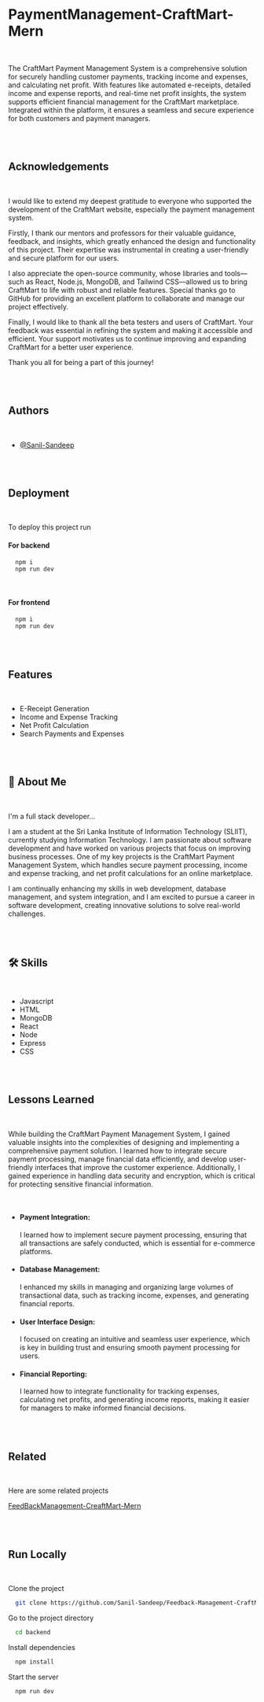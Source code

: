 
# PaymentManagement-CraftMart-Mern

<br>

The CraftMart Payment Management System is a comprehensive solution for securely handling customer payments, tracking income and expenses, and calculating net profit. With features like automated e-receipts, detailed income and expense reports, and real-time net profit insights, the system supports efficient financial management for the CraftMart marketplace. Integrated within the platform, it ensures a seamless and secure experience for both customers and payment managers.

<br><br>

## Acknowledgements

<br>

I would like to extend my deepest gratitude to everyone who supported the development of the CraftMart website, especially the payment management system.

Firstly, I thank our mentors and professors for their valuable guidance, feedback, and insights, which greatly enhanced the design and functionality of this project. Their expertise was instrumental in creating a user-friendly and secure platform for our users.

I also appreciate the open-source community, whose libraries and tools—such as React, Node.js, MongoDB, and Tailwind CSS—allowed us to bring CraftMart to life with robust and reliable features. Special thanks go to GitHub for providing an excellent platform to collaborate and manage our project effectively.

Finally, I would like to thank all the beta testers and users of CraftMart. Your feedback was essential in refining the system and making it accessible and efficient. Your support motivates us to continue improving and expanding CraftMart for a better user experience.

Thank you all for being a part of this journey!

<br><br>

## Authors

<br>

- [@Sanil-Sandeep](https://github.com/Sanil-Sandeep)

<br><br>

## Deployment

<br>

To deploy this project run

#### For backend
```bash
  npm i
  npm run dev
```

<br>

#### For frontend
```bash
  npm i
  npm run dev
```

<br><br>

## Features

<br>

- E-Receipt Generation
- Income and Expense Tracking
- Net Profit Calculation
- Search Payments and Expenses

<br><br>

## 🚀 About Me

<br>

I'm a full stack developer...

I am a student at the Sri Lanka Institute of Information Technology (SLIIT), currently studying Information Technology. I am passionate about software development and have worked on various projects that focus on improving business processes. One of my key projects is the CraftMart Payment Management System, which handles secure payment processing, income and expense tracking, and net profit calculations for an online marketplace.

I am continually enhancing my skills in web development, database management, and system integration, and I am excited to pursue a career in software development, creating innovative solutions to solve real-world challenges.

<br><br>

## 🛠 Skills

<br>

- Javascript
- HTML
- MongoDB
- React
- Node
- Express
- CSS

<br><br>

## Lessons Learned

<br>

While building the CraftMart Payment Management System, I gained valuable insights into the complexities of designing and implementing a comprehensive payment solution. I learned how to integrate secure payment processing, manage financial data efficiently, and develop user-friendly interfaces that improve the customer experience. Additionally, I gained experience in handling data security and encryption, which is critical for protecting sensitive financial information.

<br>

- #### Payment Integration: 
    I learned how to implement secure payment processing, ensuring that all transactions are safely conducted, which is essential for e-commerce platforms.

- #### Database Management:
    I enhanced my skills in managing and organizing large volumes of transactional data, such as tracking income, expenses, and generating financial reports.

- #### User Interface Design:
    I focused on creating an intuitive and seamless user experience, which is key in building trust and ensuring smooth payment processing for users.

- #### Financial Reporting:
    I learned how to integrate functionality for tracking expenses, calculating net profits, and generating income reports, making it easier for managers to make informed financial decisions.


<br><br>

## Related

<br>

Here are some related projects

[FeedBackManagement-CreaftMart-Mern](https://github.com/Sanil-Sandeep/Feedback-Management-CraftMart-MERN.git)

<br><br>

## Run Locally

<br>

Clone the project

```bash
  git clone https://github.com/Sanil-Sandeep/Feedback-Management-CraftMart-MERN.git
```

Go to the project directory

```bash
  cd backend
```

Install dependencies

```bash
  npm install
```

Start the server

```bash
  npm run dev
```




